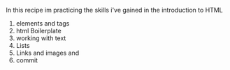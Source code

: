 In this recipe im practicing the skills i've  gained in the 
introduction to HTML

1. elements and tags
2. html Boilerplate
3. working with text
4. Lists
5. Links and images and
6. commit 
